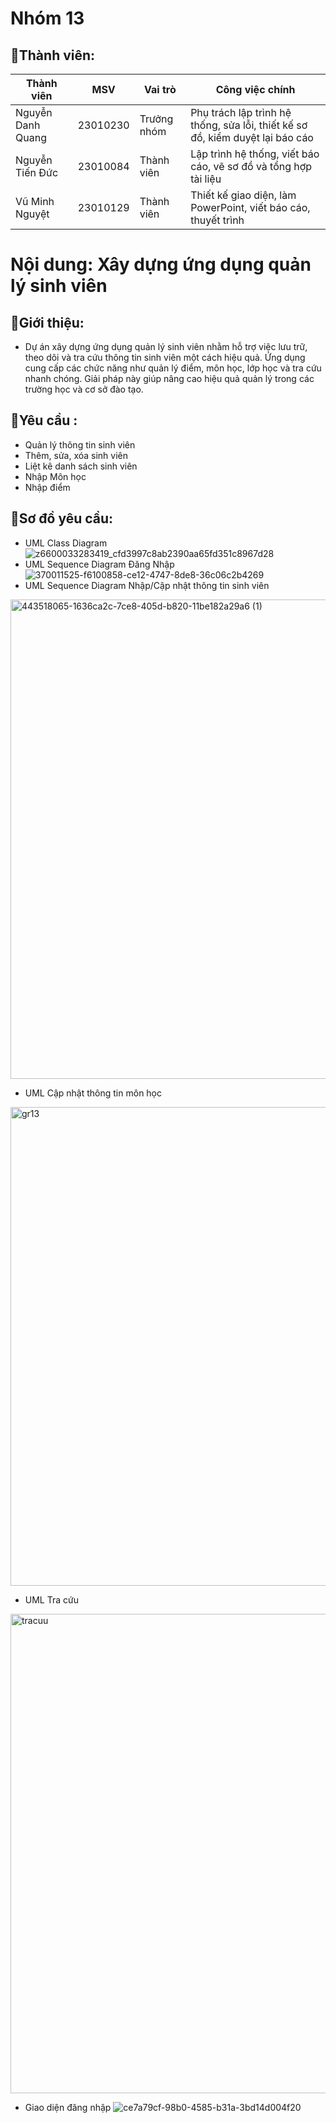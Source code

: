 # Nhóm 13
## 🙍Thành viên:
| Thành viên             | MSV        | Vai trò      | Công việc chính                                                                 |
|------------------------|------------|--------------|----------------------------------------------------------------------------------|
| Nguyễn Danh Quang      | 23010230   | Trưởng nhóm | Phụ trách lập trình hệ thống, sửa lỗi, thiết kế sơ đồ, kiểm duyệt lại báo cáo   |
| Nguyễn Tiến Đức        | 23010084   | Thành viên   | Lập trình hệ thống, viết báo cáo, vẽ sơ đồ và tổng hợp tài liệu                 |
| Vũ Minh Nguyệt         | 23010129   | Thành viên   | Thiết kế giao diện, làm PowerPoint, viết báo cáo, thuyết trình                  |

# Nội dung: Xây dựng ứng dụng quản lý sinh viên
## 📒Giới thiệu:
* Dự án xây dựng ứng dụng quản lý sinh viên nhằm hỗ trợ việc lưu trữ, theo dõi và tra cứu thông tin sinh viên một cách hiệu quả. Ứng dụng cung cấp các chức năng như quản lý điểm, môn học, lớp học và tra cứu nhanh chóng. Giải pháp này giúp nâng cao hiệu quả quản lý trong các trường học và cơ sở đào tạo.
## 🎯Yêu cầu :
*  Quản lý thông tin sinh viên
*  Thêm, sửa, xóa sinh viên
*  Liệt kê danh sách sinh viên
*  Nhập Môn học
*  Nhập điểm
## 🎯Sơ đồ yêu cầu:
* UML Class Diagram
![z6600033283419_cfd3997c8ab2390aa65fd351c8967d28](https://github.com/user-attachments/assets/4a1ffbb3-cc9a-411c-8495-455ced45f815)
* UML Sequence Diagram Đăng Nhập
![370011525-f6100858-ce12-4747-8de8-36c06c2b4269](https://github.com/user-attachments/assets/911052ee-9009-4aaa-a338-dc194bfff2d1)
* UML Sequence Diagram Nhập/Cập nhật thông tin sinh viên
<img width="767" alt="443518065-1636ca2c-7ce8-405d-b820-11be182a29a6 (1)" src="https://github.com/user-attachments/assets/a6de03f2-879c-41c2-b868-95199c883e65" />

* UML Cập nhật thông tin môn học
<img width="766" alt="gr13" src="https://github.com/user-attachments/assets/2816e51c-bf0e-4a27-b2be-6536f9113f5b" />

* UML Tra cứu
<img width="767" alt="tracuu" src="https://github.com/user-attachments/assets/c691f8e9-8873-48a9-88ed-3ab2f0c2a658" />

* Giao diện đăng nhập
![ce7a79cf-98b0-4585-b31a-3bd14d004f20](https://github.com/user-attachments/assets/4a628325-4498-446c-b0fe-8e8a4e49e118)






